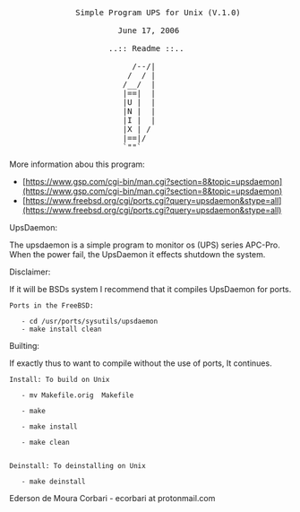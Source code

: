 <pre>
              Simple Program UPS for Unix (V.1.0) 

                       June 17, 2006

                     ..:: Readme ::..
                     
                          /--/|   
       	                 /  / |   
      	                /__/  |   
                        |==|  |   
      	                |U |  |   
      	                |N |  |   
      	                |I |  |   
                        |X | /    
                        |==|/     
      	                `""`
</pre>

More information abou this program:

 * [https://www.gsp.com/cgi-bin/man.cgi?section=8&topic=upsdaemon](https://www.gsp.com/cgi-bin/man.cgi?section=8&topic=upsdaemon)
 * [https://www.freebsd.org/cgi/ports.cgi?query=upsdaemon&stype=all](https://www.freebsd.org/cgi/ports.cgi?query=upsdaemon&stype=all)

UpsDaemon:

   The upsdaemon is a simple program to monitor os (UPS) series APC-Pro.
   When the power fail, the UpsDaemon it effects shutdown the system.

Disclaimer:

   If it will be BSDs system I recommend that it compiles UpsDaemon 
   for ports.

    Ports in the FreeBSD:

       - cd /usr/ports/sysutils/upsdaemon
       - make install clean 
    
Builting:

   If exactly thus to want to compile without the use of ports,
   It continues.     

    Install: To build on Unix

       - mv Makefile.orig  Makefile   
       
       - make

       - make install

       - make clean
 
    
    Deinstall: To deinstalling on Unix

       - make deinstall


Ederson de Moura Corbari - ecorbari at protonmail.com
